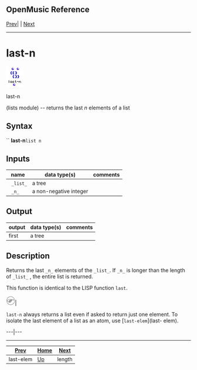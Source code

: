 OpenMusic Reference  
---  
[Prev](last-elem)| | [Next](length)  
  
* * *

# last-n

![](figures/functions/lists/last-n.png)

  
  
last-n  
  
(lists module) \-- returns the last _n_ elements of a list  

## Syntax

`` **last-n**` list n `

## Inputs

name| data type(s)| comments  
---|---|---  
` _list_`|  a tree|  
` _n_`|  a non-negative integer|  
  
## Output

output| data type(s)| comments  
---|---|---  
first| a tree|  
  
## Description

Returns the last `_n_` elements of the `_list_`. If `_n_` is longer than the
length of `_list_` , the entire list is returned.

This function is identical to the LISP function `last`.

![Note](figures/images/note.gif)|

`last-n` always returns a list even if asked to return just one element. To
isolate the last element of a list as an atom, use [`last-elem`](last-
elem).  
  
---|---  
  
* * *

[Prev](last-elem)| [Home](index)| [Next](length)  
---|---|---  
last-elem| [Up](funcref.main)| length

